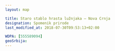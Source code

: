 ```yaml
---
layout: map

title: Staro stablo hrasta lužnjaka – Nova Crnja
designation: Spomenik prirode
last_modified_at: 2018-07-30T09:53:13+02:00

WDPA: [555589094]
geoSrbija:
---
```

